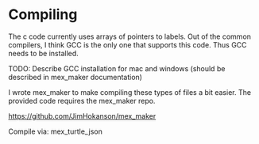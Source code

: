 # Compiling

The c code currently uses arrays of pointers to labels. Out of the common compilers, I think GCC is the only one that supports this code. Thus GCC needs to be installed.

TODO: Describe GCC installation for mac and windows (should be described in mex_maker documentation)

I wrote mex_maker to make compiling these types of files a bit easier. The provided code requires the mex_maker repo.

https://github.com/JimHokanson/mex_maker

Compile via:
mex_turtle_json
